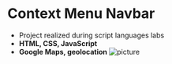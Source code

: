 # Context Menu Navbar
* Project realized during script languages labs
* **HTML, CSS, JavaScript**
* **Google Maps, geolocation**
![picture](https://github.com/KarolinaLewinska/Context_Menu/blob/master/result.PNG)

